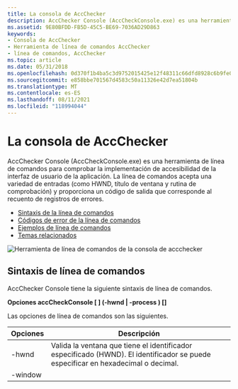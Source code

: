 ```yaml
---
title: La consola de AccChecker
description: AccChecker Console (AccCheckConsole.exe) es una herramienta de línea de comandos para comprobar la implementación de accesibilidad de la interfaz de usuario de la aplicación.
ms.assetid: 9E80BFDD-FB5D-45C5-BE69-7036AD29D863
keywords:
- Consola de AccChecker
- Herramienta de línea de comandos AccChecker
- línea de comandos, AccChecker
ms.topic: article
ms.date: 05/31/2018
ms.openlocfilehash: 0d370f1b4ba5c3d9752015425e12f48311c66dfd8928c6b9fe0f011c48ee6c8d
ms.sourcegitcommit: e858bbe701567d4583c50a11326e42d7ea51804b
ms.translationtype: MT
ms.contentlocale: es-ES
ms.lasthandoff: 08/11/2021
ms.locfileid: "118994044"
---
```

# <a name="the-accchecker-console"></a>La consola de AccChecker

AccChecker Console (AccCheckConsole.exe) es una herramienta de línea de comandos para comprobar la implementación de accesibilidad de la interfaz de usuario de la aplicación. La línea de comandos acepta una variedad de entradas (como HWND, título de ventana y rutina de comprobación) y proporciona un código de salida que corresponde al recuento de registros de errores.

-   [Sintaxis de la línea de comandos](#command-line-syntax)
-   [Códigos de error de la línea de comandos](#command-line-error-codes)
-   [Ejemplos de línea de comandos](#command-line-examples)
-   [Temas relacionados](#related-topics)

![Herramienta de línea de comandos de la consola de accchecker](images/accchecker-console.png)

## <a name="command-line-syntax"></a>Sintaxis de línea de comandos

AccChecker Console tiene la siguiente sintaxis de línea de comandos.

**Opciones accCheckConsole \[ \] (-hwnd <hwnd> \| -process <name> ) \[<dlls>\]**

Las opciones de línea de comandos son las siguientes.



| Opciones                                                                                                                                                         | Descripción                                                                                                                  |
|-----------------------------------------------------------------------------------------------------------------------------------------------------------------|------------------------------------------------------------------------------------------------------------------------------|
| <span id="-hwnd__hwnd_"></span><span id="-HWND__HWND_"></span>-hwnd <hwnd><br/>                                                                     | Valida la ventana que tiene el identificador especificado (HWND). El identificador se puede especificar en hexadecimal o decimal.<br/> |
| <span id="-window__title_"></span><span id="-WINDOW__TITLE_"></span>-window <title><br/>                                                            | Valida la ventana que tiene el título especificado.<br/>                                                                |
| <span id="__________________-process__name_"></span><span id="__________________-PROCESS__NAME_"></span> -process <name><br/>                       | Valida la ventana principal del proceso que tiene el nombre especificado.<br/>                                             |
| <span id="____________________________-list"></span><span id="____________________________-LIST"></span> -list<br/>                                       | Enumera todas las rutinas de comprobación disponibles.<br/>                                                                 |
| <span id="__________________-enable__name_"></span><span id="__________________-ENABLE__NAME_"></span> -enable <name><br/>                          | Ejecuta la rutina de comprobación especificada. Esta opción se puede especificar más de una vez.<br/>                             |
| <span id="_____________________________-disable__name_"></span><span id="_____________________________-DISABLE__NAME_"></span> -disable <name><br/> | Ejecuta todos menos la rutina de comprobación especificada. Esta opción se puede especificar más de una vez.<br/>                     |
| <span id="___________-log__info_warn_err_"></span><span id="___________-LOG__INFO_WARN_ERR_"></span> -log (info \| warn \| err)<br/>                          | La clasificación de eventos más baja que se registrará.<br/>                                                                      |
| <span id="__________________-logfile__file_"></span><span id="__________________-LOGFILE__FILE_"></span> -logfile <file><br/>                       | Escriba la salida en el archivo de registro especificado. Esta opción se puede especificar más de una vez.<br/>                          |
| <span id="-suppress__file_"></span><span id="-SUPPRESS__FILE_"></span>-suppress <file><br/>                                                         | Use el archivo XML especificado para suprimir errores. <br/>                                                                   |
| <span id="-quiet"></span><span id="-QUIET"></span>-quiet<br/>                                                                                             | No escriba la salida del registro en stdout.<br/>                                                                            |
| <span id="-help__________________________________"></span><span id="-HELP__________________________________"></span>-help <br/>                           | Muestra ayuda rápida. <br/>                                                                                             |



 

## <a name="command-line-error-codes"></a>Códigos de error de la línea de comandos

A continuación se encuentran los códigos de error devueltos desde AccCheckConsole cuando se usa "echo %errorlevel%"



| Código de error                       | Descripción                                 |
|----------------------------------|---------------------------------------------|
| <span id="0"></span>0<br/> | Sin errores ni advertencias.<br/>       |
| <span id="1"></span>1<br/> | Se solicitó la instrucción Usages. <br/> |
| <span id="2"></span>2<br/> | Errores y ninguna advertencia.<br/>          |
| <span id="3"></span>3<br/> | Errores y advertencias.<br/>             |
| <span id="4"></span>4<br/> | Advertencias, pero sin errores.<br/>          |
| <span id="5"></span>5<br/> | Línea de comandos no válida. <br/>           |



 

## <a name="command-line-examples"></a>Ejemplos de línea de comandos

A continuación se muestran varios ejemplos de línea de comandos de la consola de AccChecker.

-   Ejecute todas las comprobaciones en una ventana con un nombre especificado.

    **AccCheckConsole -window "Untitled - Bloc de notas"**

-   Ejecute un subconjunto de las comprobaciones en un HWND y especifique un archivo de supresión.

    **AccCheckConsole -hwnd 0x00382f00 -enable CheckTabbing -enable CheckName -suppress suppress.xml**

-   Ejecute todas las comprobaciones desde un nuevo archivo DLL de verificación.

    **AccCheckConsole -window "Untitled - Bloc de notas" VerificationRoutine1.dll**

## <a name="related-topics"></a>Temas relacionados

<dl> <dt>

[UI Accessibility Checker](ui-accessibility-checker.md)
</dt> </dl>

 

 





